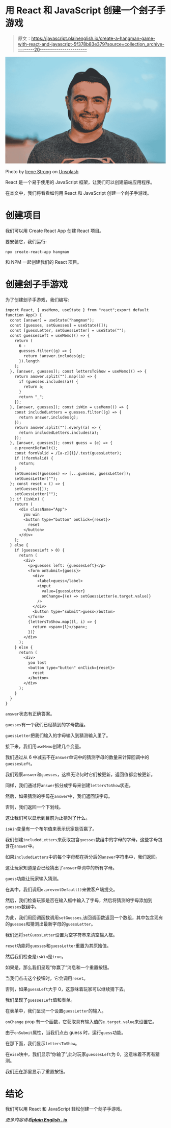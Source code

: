 # 用 React 和 JavaScript 创建一个刽子手游戏

> 原文：<https://javascript.plainenglish.io/create-a-hangman-game-with-react-and-javascript-5f378b83e379?source=collection_archive---------20----------------------->

![](img/86422aaca073c94709e6c4eb5ab73f1e.png)

Photo by [Irene Strong](https://unsplash.com/@leirenestrong?utm_source=medium&utm_medium=referral) on [Unsplash](https://unsplash.com?utm_source=medium&utm_medium=referral)

React 是一个易于使用的 JavaScript 框架，让我们可以创建前端应用程序。

在本文中，我们将看看如何用 React 和 JavaScript 创建一个刽子手游戏。

# 创建项目

我们可以用 Create React App 创建 React 项目。

要安装它，我们运行:

```
npx create-react-app hangman
```

和 NPM 一起创建我们的 React 项目。

# 创建刽子手游戏

为了创建刽子手游戏，我们编写:

```
import React, { useMemo, useState } from "react";export default function App() {
  const [answer] = useState("hangman");
  const [guesses, setGuesses] = useState([]);
  const [guessLetter, setGuessLetter] = useState("");
  const guessesLeft = useMemo(() => {
    return (
      6 -
      guesses.filter((g) => {
        return !answer.includes(g);
      }).length
    );
  }, [answer, guesses]); const lettersToShow = useMemo(() => {
    return answer.split("").map((a) => {
      if (guesses.includes(a)) {
        return a;
      }
      return "_";
    });
  }, [answer, guesses]); const isWin = useMemo(() => {
    const includedLetters = guesses.filter((g) => {
      return answer.includes(g);
    });
    return answer.split("").every((a) => {
      return includedLetters.includes(a);
    });
  }, [answer, guesses]); const guess = (e) => {
    e.preventDefault();
    const formValid = /[a-z]{1}/.test(guessLetter);
    if (!formValid) {
      return;
    }
    setGuesses((guesses) => [...guesses, guessLetter]);
    setGuessLetter("");
  }; const reset = () => {
    setGuesses([]);
    setGuessLetter("");
  }; if (isWin) {
    return (
      <div className="App">
        you win
        <button type="button" onClick={reset}>
          reset
        </button>
      </div>
    );
  } else {
    if (guessesLeft > 0) {
      return (
        <div>
          <p>guesses left: {guessesLeft}</p>
          <form onSubmit={guess}>
            <div>
              <label>guess</label>
              <input
                value={guessLetter}
                onChange={(e) => setGuessLetter(e.target.value)}
              />
            </div>
            <button type="submit">guess</button>
          </form>
          {lettersToShow.map((l, i) => {
            return <span>{l}</span>;
          })}
        </div>
      );
    } else {
      return (
        <div>
          you lost
          <button type="button" onClick={reset}>
            reset
          </button>
        </div>
      );
    }
  }
}
```

`answer`状态有正确答案。

`guesses`有一个我们已经猜到的字母数组。

`guessLetter`把我们输入的字母输入到猜测输入里了。

接下来，我们用`useMemo`创建几个变量。

我们通过从 6 中减去不在`answer`单词中的猜测字母的数量来计算回调中的`guessesLeft`。

我们观察`answer`和`guesses`，这样无论何时它们被更新，返回值都会被更新。

同样，我们通过将`answer`拆分成字母来创建`lettersToShow`状态。

然后，如果猜测的字母在`answer`中，我们返回该字母。

否则，我们返回一个下划线。

这让我们可以显示到目前为止猜对了什么。

`isWin`变量有一个布尔值来表示玩家是否赢了。

我们创建`includedLetters`来获取包含`guesses`数组中的字母的字母，这些字母包含在`answer`中。

如果`includedLetters`中的每个字母都在拆分后的`answer`字符串中，我们返回。

这让玩家知道是否已经猜出了`answer`单词中的所有字母。

`guess`功能让玩家输入猜测。

在其中，我们调用`e.preventDefault()`来做客户端提交。

然后，我们检查玩家是否在输入框中输入了字母，然后将猜测的字母添加到`guesses`数组中。

为此，我们用回调函数调用`setGuesses`,该回调函数返回一个数组，其中包含现有的`guesses`和猜测出最新字母的`guessLetter`。

我们还将`setGuessLetter`设置为空字符串来清空输入框。

`reset`功能将`guesses`和`guessLetter`重置为其原始值。

然后我们检查是`isWin`是`true`。

如果是，那么我们呈现“你赢了”消息和一个重置按钮。

当我们点击这个按钮时，它会调用`reset`。

否则，如果`guessLeft`大于 0，这意味着玩家可以继续猜下去。

我们呈现了`guessesLeft`值和表单。

在表单中，我们呈现一个设置`guessLetter`的输入。

`onChange` prop 有一个函数，它获取具有输入值的`e.target.value`来设置它。

由于`onSubmit`属性，当我们点击 guess 时，运行`guess`功能。

在那下面，我们显示`lettersToShow`。

在`eise`块中，我们显示“你输了”,此时玩家`guessesLeft`为 0，这意味着不再有猜测。

我们还在那里显示了重置按钮。

# 结论

我们可以用 React 和 JavaScript 轻松创建一个刽子手游戏。

*更多内容请看*[***plain English . io***](http://plainenglish.io)